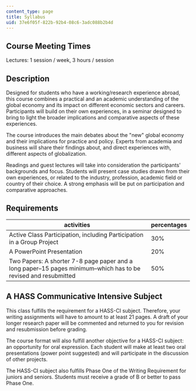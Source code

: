 ```yaml
---
content_type: page
title: Syllabus
uid: 37e6f05f-822b-92b4-08c6-3adc088b2b4d
---
```


Course Meeting Times
--------------------

Lectures: 1 session / week, 3 hours / session

Description
-----------

Designed for students who have a working/research experience abroad, this course combines a practical and an academic understanding of the global economy and its impact on different economic sectors and careers. Participants will build on their own experiences, in a seminar designed to bring to light the broader implications and comparative aspects of these experiences.

The course introduces the main debates about the "new" global economy and their implications for practice and policy. Experts from academia and business will share their findings about, and direct experiences with, different aspects of globalization.

Readings and guest lectures will take into consideration the participants' backgrounds and focus. Students will present case studies drawn from their own experiences, or related to the industry, profession, academic field or country of their choice. A strong emphasis will be put on participation and comparative approaches.

Requirements
------------

| activities | percentages |
| --- | --- |
| Active Class Participation, including Participation in a Group Project | 30% |
| A PowerPoint Presentation | 20% |
| Two Papers: A shorter 7-8 page paper and a long paper–15 pages minimum–which has to be revised and resubmitted | 50% 

A HASS Communicative Intensive Subject
--------------------------------------

This class fulfills the requirement for a HASS-CI subject. Therefore, your writing assignments will have to amount to at least 21 pages. A draft of your longer research paper will be commented and returned to you for revision and resubmission before grading.

The course format will also fulfill another objective for a HASS-CI subject: an opportunity for oral expression. Each student will make at least two oral presentations (power point suggested) and will participate in the discussion of other projects.

The HASS-CI subject also fulfills Phase One of the Writing Requirement for juniors and seniors. Students must receive a grade of B or better to pass Phase One.